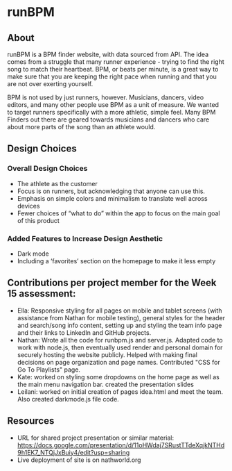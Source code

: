 # runBPM

## About
runBPM is a BPM finder website, with data sourced from  API. The idea comes from a struggle that many runner experience - trying to find the right song to match their heartbeat. BPM, or beats per minute, is a great way to make sure that you are keeping the right pace when running and that you are not over exerting yourself.

BPM is not used by just runners, however. Musicians, dancers, video editors, and many other people use BPM as a unit of measure. We wanted to target runners specifically with a more athletic, simple feel. Many BPM Finders out there are geared towards musicians and dancers who care about more parts of the song than an athlete would. 

## Design Choices

### Overall Design Choices 

- The athlete as the customer
- Focus is on runners, but acknowledging that anyone can use this.
- Emphasis on simple colors and minimalism to translate well across devices
- Fewer choices of “what to do” within the app to focus on the main goal of this product

### Added Features to Increase Design Aesthetic

- Dark mode
- Including a ‘favorites’ section on the homepage to make it less empty

## Contributions per project member for the Week 15 assessment:

- Ella: Responsive styling for all pages on mobile and tablet screens (with assistance from Nathan for mobile testing), general styles for the header and search/song info content, setting up and styling the team info page and their links to LinkedIn and GitHub projects.
- Nathan: Wrote all the code for runbpm.js and server.js. Adapted code to work with node.js, then eventually used render and personal domain for securely hosting the website publicly. Helped with making final decisions on page organization and page names. Contributed "CSS for Go To Playlists" page.
- Kate: worked on styling some dropdowns on the home page as well as the main menu navigation bar. created the presentation slides
- Leilani: worked on initial creation of pages idea.html and meet the team. Also created darkmode.js file code.

## Resources

- URL for shared project presentation or similar material: https://docs.google.com/presentation/d/11oHWdaj7SRustTTdeXqjkNTHd9h1EK7_NTQjJxBuiy4/edit?usp=sharing
- Live deployment of site is on nathworld.org
